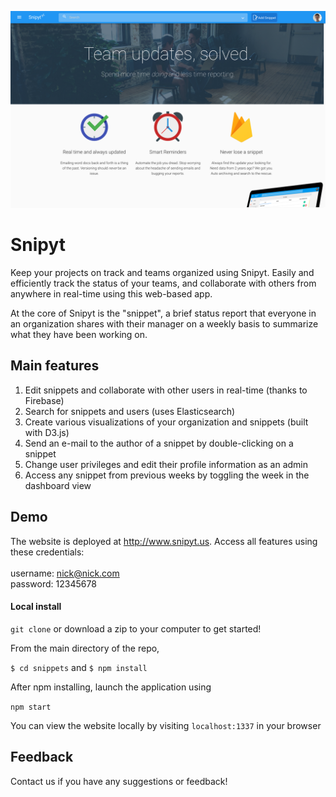 ![Snipyt Splash Page](/snipyt_splash_screenshot.png)

# Snipyt

Keep your projects on track and teams organized using Snipyt. Easily and efficiently track the status of your teams, and collaborate with others from anywhere in real-time using this web-based app. 

At the core of Snipyt is the "snippet", a brief status report that everyone in an organization shares with their manager on a weekly basis to summarize what they have been working on. 

## Main features

1. Edit snippets and collaborate with other users in real-time (thanks to Firebase)
2. Search for snippets and users (uses Elasticsearch)
3. Create various visualizations of your organization and snippets (built with D3.js)
4. Send an e-mail to the author of a snippet by double-clicking on a snippet
5. Change user privileges and edit their profile information as an admin
6. Access any snippet from previous weeks by toggling the week in the dashboard view

## Demo

The website is deployed at http://www.snipyt.us. Access all features using these credentials:<br><br>
username: nick@nick.com <br>
password: 12345678

#### Local install

`git clone` or download a zip to your computer to get started!

From the main directory of the repo,

`$ cd snippets` and `$ npm install`

After npm installing, launch the application using

`npm start`

You can view the website locally by visiting `localhost:1337` in your browser

## Feedback

Contact us if you have any suggestions or feedback!

